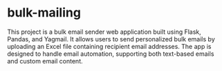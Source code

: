 # bulk-mailing
This project is a bulk email sender web application built using Flask, Pandas, and Yagmail. It allows users to send personalized bulk emails by uploading an Excel file containing recipient email addresses. The app is designed to handle email automation, supporting both text-based emails and custom email content.
